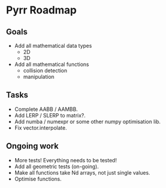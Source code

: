 Pyrr Roadmap
============

Goals
-----

   * Add all mathematical data types
      * 2D
      * 3D
   * Add all mathematical functions
      * collision detection
      * manipulation

Tasks
-----

   * Complete AABB / AAMBB.
   * Add LERP / SLERP to matrix?.
   * Add numba / numexpr or some other numpy optimisation lib.
   * Fix vector.interpolate.

Ongoing work
------------

   * More tests! Everything needs to be tested!
   * Add all geometric tests (on-going).
   * Make all functions take Nd arrays, not just single values.
   * Optimise functions.
